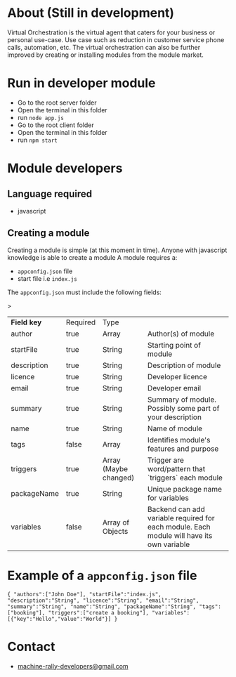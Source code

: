 # About (Still in development)

Virtual Orchestration is the virtual agent that caters for your business or personal use-case. Use case such as reduction in customer service phone calls, automation, etc. The virtual orchestration can also be further improved by creating or installing modules from the module market.

# Run in developer module

- Go to the root server folder
- Open the terminal in this folder
- run `node app.js`
- Go to the root client folder
- Open the terminal in this folder
- run `npm start`

# Module developers

## Language required

- javascript

## Creating a module

Creating a module is simple (at this moment in time). Anyone with javascript knowledge is able to create a module
A module requires a:

- `appconfig.json` file
- start file i.e `index.js`

The `appconfig.json` must include the following fields:

<table>

  <tr><td><strong>Field key</strong></td><td>Required</td><td>Type</td></tr>
  <tr><td>author</td>><td>true</td><td>Array</td><td>Author(s) of module</td></tr>
  <tr><td>startFile</td><td>true</td><td>String</td><td>Starting point of module</td></tr>
  <tr><td>description</td><td>true</td><td>String</td><td>Description of module</td></tr>
  <tr><td>licence</td><td>true</td><td>String</td><td>Developer licence</td></tr>
  <tr><td>email</td><td>true</td><td>String</td><td>Developer email</td></tr>
  <tr><td>summary</td><td>true</td><td>String</td><td>Summary of module. Possibly some part of your description</td></tr>
  <tr><td>name</td><td>true</td><td>String</td><td>Name of module</td></tr>
  <tr><td>tags</td><td>false</td><td>Array</td><td>Identifies module's features and purpose</td></tr>
  <tr><td>triggers</td><td>true</td><td>Array (Maybe changed)</td><td>Trigger are word/pattern that `triggers` each module</td></tr>
  <tr><td>packageName</td><td>true</td><td>String</td><td>Unique package name for variables</td></tr>
  <tr><td>variables</td><td>false</td><td>Array of Objects</td><td>Backend can add variable required for each module. Each module will have its own variable</td></tr>
</table>

# Example of a `appconfig.json` file

`{ "authors":["John Doe"], "startFile":"index.js", "description":"String", "licence":"String", "email":"String", "summary":"String", "name":"String", "packageName":"String", "tags":["booking"], "triggers":["create a booking"], "variables":[{"key":"Hello","value":"World"}] }`

# Contact

- machine-rally-developers@gmail.com
